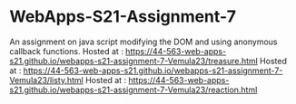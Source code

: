 # WebApps-S21-Assignment-7
An assignment on java script modifying the DOM and using anonymous callback functions.
Hosted at : https://44-563-web-apps-s21.github.io/webapps-s21-assignment-7-Vemula23/treasure.html
Hosted at : https://44-563-web-apps-s21.github.io/webapps-s21-assignment-7-Vemula23/listy.html
Hosted at : https://44-563-web-apps-s21.github.io/webapps-s21-assignment-7-Vemula23/reaction.html
